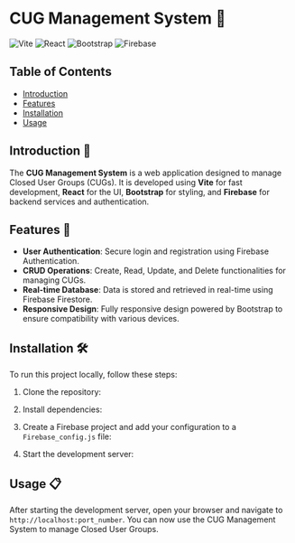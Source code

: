 # CUG Management System 🚀

![Vite](https://img.shields.io/badge/vite-^2.6.0-blue) ![React](https://img.shields.io/badge/react-^17.0.2-blue) ![Bootstrap](https://img.shields.io/badge/bootstrap-^5.1.3-purple) ![Firebase](https://img.shields.io/badge/firebase-^9.4.1-orange)

## Table of Contents

- [Introduction](#introduction)
- [Features](#features)
- [Installation](#installation)
- [Usage](#usage)

## Introduction 📘

The **CUG Management System** is a web application designed to manage Closed User Groups (CUGs). It is developed using **Vite** for fast development, **React** for the UI, **Bootstrap** for styling, and **Firebase** for backend services and authentication.

## Features 🌟

- **User Authentication**: Secure login and registration using Firebase Authentication.
- **CRUD Operations**: Create, Read, Update, and Delete functionalities for managing CUGs.
- **Real-time Database**: Data is stored and retrieved in real-time using Firebase Firestore.
- **Responsive Design**: Fully responsive design powered by Bootstrap to ensure compatibility with various devices.

## Installation 🛠️

To run this project locally, follow these steps:

1. Clone the repository:

2. Install dependencies:

3. Create a Firebase project and add your configuration to a `Firebase_config.js` file:

4. Start the development server:


## Usage 📋

After starting the development server, open your browser and navigate to `http://localhost:port_number`. You can now use the CUG Management System to manage Closed User Groups.
